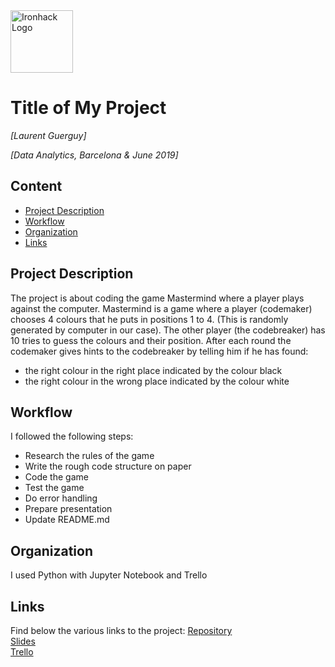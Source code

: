 <img src="https://bit.ly/2VnXWr2" alt="Ironhack Logo" width="100"/>

# Title of My Project
*[Laurent Guerguy]*

*[Data Analytics, Barcelona & June 2019]*

## Content
- [Project Description](#project-description)
- [Workflow](#workflow)
- [Organization](#organization)
- [Links](#links)

<a name="project-description"></a>

## Project Description
The project is about coding the game Mastermind where a player plays against the computer.
Mastermind is a game where a player (codemaker) chooses 4 colours that he puts in positions 1 to 4. (This is randomly generated by computer in our case).
The other player (the codebreaker) has 10 tries to guess the colours and their position. After each round the codemaker gives hints to the codebreaker by telling him if he has found:
- the right colour in the right place indicated by the colour black 
- the right colour in the wrong place indicated by the colour white

<a name="workflow"></a>

## Workflow
I followed the following steps:
- Research the rules of the game
- Write the rough code structure on paper
- Code the game
- Test the game
- Do error handling
- Prepare presentation
- Update README.md


<a name="organization"></a>

## Organization
I used Python with Jupyter Notebook and Trello

<a name="links"></a>

## Links
Find below the various links to the project:
[Repository](https://github.com/laurent-guerguy/Project-Week-1-Build-Your-Own-Game)  
[Slides](https://docs.google.com/presentation/d/1PpP4T4dzapSV5IVVaZE6mrKNj6F6Nd6LsQDSSUFf2z0/edit?usp=sharing)  
[Trello](https://trello.com/b/hp6HJf5K/ironhack-project1-mastermindlaurent)  
